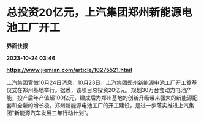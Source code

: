 # 总投资20亿元，上汽集团郑州新能源电池工厂开工
**界面快报**

**2023-10-24 03:46**

**https://www.jiemian.com/article/10275521.html**

上汽集团官微10月24日消息，10月23日，上汽集团郑州新能源电池工厂开工奠基仪式在郑州基地举行。据悉，该项目总投资20亿元，规划30万台套动力电池产能，投产后年产值超100亿元，建成后为郑州基地的创新升级带来强大的新能源配套和全新的增长极。郑州新能源电池工厂的开工建设，是进一步落实推进上汽集团“新能源汽车发展三年行动计划”。